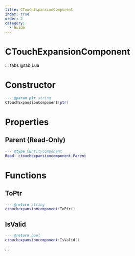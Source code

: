 ```yaml
---
title: CTouchExpansionComponent
index: true
order: 2
category:
  - Guide
---
```


# CTouchExpansionComponent

::: tabs
@tab Lua
# Constructor
```lua
--- @param ptr string
CTouchExpansionComponent(ptr)
```
# Properties
## Parent (Read-Only)
```lua
--- @type CEntityComponent
Read: ctouchexpansioncomponent.Parent
```
# Functions
## ToPtr
```lua
--- @return string
ctouchexpansioncomponent:ToPtr()
```
## IsValid
```lua
--- @return bool
ctouchexpansioncomponent:IsValid()
```

:::